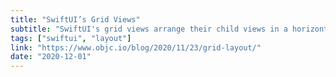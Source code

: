 ```yaml
---
title: "SwiftUI’s Grid Views"
subtitle: "SwiftUI's grid views arrange their child views in a horizontal or vertical grid. However, how they layout their child views can be surprising, and in this post, Florian Kugler from Objc.io examines three particular grid view layout scenarios and explains how the layout algorithm works."
tags: ["swiftui", "layout"]
link: "https://www.objc.io/blog/2020/11/23/grid-layout/"
date: "2020-12-01"
---
```

